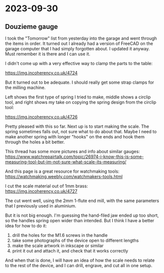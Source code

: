 # 2023-09-30

## Douzieme gauge

I took the "Tomorrow" list from yesterday into the garage and went through the items
in order. It turned out I already had a version of FreeCAD on the garage computer that
I had simply forgotten about. I updated it anyway. Must remember it is there and I can use
it.

I didn't come up with a very effective way to clamp the parts to the table:

https://img.incoherency.co.uk/4724

But it turned out to be adequate. I should really get some strap clamps for the milling machine.

Left shows the first type of spring I tried to make, middle shows a circlip tool,
and right shows my take on copying the spring design from the circlip tool:

https://img.incoherency.co.uk/4726

Pretty pleased with this so far. Next up is to start making the scale. The spring sometimes falls out,
not sure what to do about that. Maybe I need to make another spring with longer "hooks" on the ends
and hook them through the holes a bit better.

This thread has some more pictures and info about similar gauges: https://www.watchrepairtalk.com/topic/26974-i-know-this-is-some-measuring-tool-but-im-not-sure-what-scale-its-measuring/

And this page is a great resource for watchmaking tools: https://watchmaking.weebly.com/watchmakers-tools.html

I cut the scale material out of 1mm brass: https://img.incoherency.co.uk/4727

The cut went well, using the 2mm 1-flute end mill, with the same parameters that I previously used in aluminium.

But it is not big enough. I'm guessing the hand-filed jaw ended up too short, so the handles spring open
wider than intended. But I think I have a better idea for how to do it:

1. drill the holes for the M1.6 screws in the handle
2. take some photographs of the device open to different lengths
3. make the scale artwork in inkscape or similar
4. print it out and attach it, and check that it works correctly

And when that is done, I will have an idea of how the scale needs to relate to the rest of the device,
and I can drill, engrave, and cut all in one setup.
